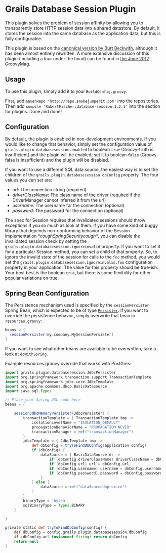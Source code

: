 Grails Database Session Plugin
===============================


This plugin solves the problem of session affinity by allowing you to transparently store HTTP session data into a shared datastore. 
By default, it stores the
session into the same database as the application data, but this is fully configurable.

This plugin is based on the [canonical version by Burt Beckwith](http://grails.org/plugin/database-session), although it has been almost entirely
rewritten. A more extensive discussion of this plugin (including a tour under the hood) can be found in 
[the June 2012 GroovyMag](http://www.groovymag.com/main.issues.description/id=46/).

Usage
-----

To use this plugin, simply add it to your `BuildConfig.groovy`.

First, add `mavenRepo 'http://repo.smokejumperit.com'` into the repositories. Then add `compile 'RobertFischer:database-session:1.2.1'` into the
section for plugins. Done and done!

Configuration
---------------

By default, the plugin is enabled in non-development environments. If you would like to change that behavior, simply set the configuration
value of `grails.plugin.databasesession.enabled` to boolean `true` (Groovy-truth is insufficient) and the plugin will be enabled; set it
to boolean `false` (Groovy-false is insufficient) and the plugin will be disabled. 

If you want to use a different SQL data source, the easiest way is to set the children of the `grails.plugin.databasesession.dbConfig` 
property. The four values you can set are:
* *url*: The connection string (required)
* *driverClassName*: The class name of the driver (required if the DriverManager cannot inferred it from the url)
* *username*: The username for the connection (optional)
* *password*: The password for the connection (optional)

The spec for Session requires that invalidated sessions should throw exceptions if you so much as look at them. 
If you have some kind of buggy library that depends non-conforming behavior of the Session implementation _\*coughSpringSecuritycough\*_, 
you can disable the invalidated session check by setting the `grails.plugin.databasesession.ignoreinvalid` property. If you want to
set it for a particular Session method, you can set a child of that property. So, to ignore the invalid state of the session for calls to 
the `foo` method, you would set the `grails.plugin.databasesession.ignoreinvalid.foo` configuration property in your application.
The value for this property should be true-ish. Your best best is the boolean `true`, but there is some flexibility for other popular 
variations on true.

Spring Bean Configuration
--------------------------

The Persistence mechanism used is specified by the `sessionPersister` Spring Bean, which is expected to be of type 
[`Persister`](https://github.com/RobertFischer/grails-database-session/blob/master/src/java/grails/plugin/databasesession/Persister.java). 
If you want to
override the persistence behavior, simply overwrite that bean in `resources.groovy`: 

```groovy
beans = {
  sessionPersister(my.company.MySessionPersister)
}
```

If you want to see what other beans are available to be overwritten, take a look at [`doWithSpring`](https://github.com/RobertFischer/grails-database-session/blob/master/DatabaseSessionGrailsPlugin.groovy#L58).

Example resources.groovy override that works with PostGres:

```groovy
import grails.plugin.databasesession.JdbcPersister
import org.springframework.transaction.support.TransactionTemplate
import org.springframework.jdbc.core.JdbcTemplate
import org.apache.commons.dbcp.BasicDataSource
import java.sql.Types

// Place your Spring DSL code here
beans = {

    sessionJdbcMemoryPersister(JdbcPersister) {
        transactionTemplate = { TransactionTemplate tmp ->
            isolationLevelName = "ISOLATION_DEFAULT"
            propagationBehaviorName = "PROPAGATION_NEVER"
            transactionManager = ref("transactionManager")
        }
        jdbcTemplate = { JdbcTemplate tmp ->
            def dbConfig = tryToFindDbConfig(application.config)
            if (dbConfig) {
                dataSource = { BasicDataSource ds ->
                    if (dbConfig.driverClassName) driverClassName = dbConfig.driverClassName
                    if (dbConfig.url) url = dbConfig.url
                    if (dbConfig.username) username = dbConfig.username
                    if (dbConfig.password) password = dbConfig.password
                }
            } else {
                dataSource = ref("dataSourceUnproxied")
            }
        }
        binaryType = 'bytea'
        sqlBinaryType = Types.BINARY
    }

}

private static def tryToFindDbConfig(config) {
    def dbConfig = config.grails.plugin.databasesession.dbConfig
    if (dbConfig.url instanceof String) return dbConfig
    return null
}
```